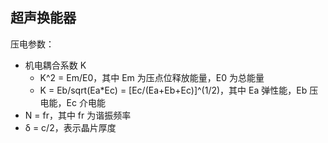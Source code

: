 ## 超声换能器

压电参数：
- 机电耦合系数 K
    - K^2 = Em/E0，其中 Em 为压点位释放能量，E0 为总能量
    - K = Eb/sqrt(Ea*Ec) = [Ec/(Ea+Eb+Ec)]^(1/2)，其中 Ea 弹性能，Eb 压电能，Ec 介电能
- N = fr，其中 fr 为谐振频率
- δ = c/2，表示晶片厚度

